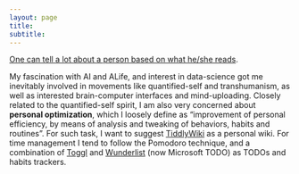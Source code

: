 ```yaml
---
layout: page
title:
subtitle: 
---
```


[One can tell a lot about a person based on what he/she reads](https://www.goodreads.com/review/list/59270908-alex-martinelli).

My fascination with AI and ALife, and interest in data-science got me
inevitably involved in movements like quantified-self and transhumanism, as well as interested brain-computer interfaces and mind-uploading. Closely related to the quantified-self spirit, I am also very concerned about **personal optimization**, which I loosely define as “improvement of personal efficiency, by means of analysis and tweaking of behaviors, habits and routines”.
For such task, I want to suggest [TiddlyWiki](http://tiddlywiki.com) as a personal wiki. For time management I tend to follow the Pomodoro technique, and a combination of [Toggl](https://toggl.com/) and [Wunderlist](https://www.wunderlist.com/) (now Microsoft TODO) as TODOs and habits trackers.

